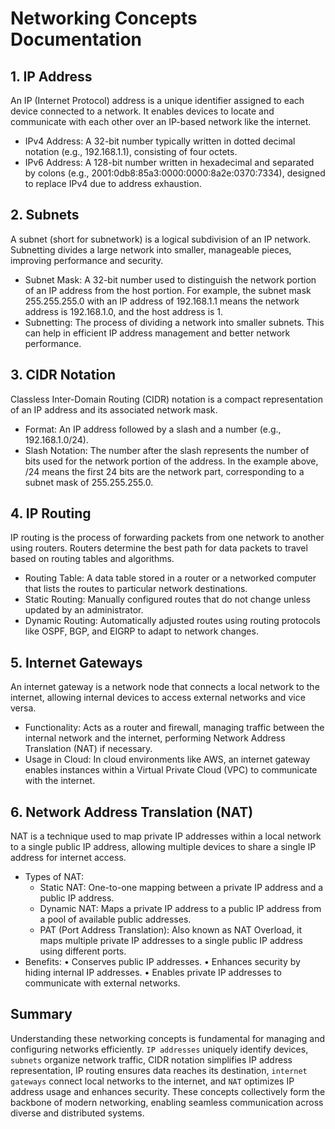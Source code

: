 # Networking Concepts Documentation

## 1. IP Address

An IP (Internet Protocol) address is a unique identifier assigned to each device connected to a network. It enables devices to locate and communicate with each other over an IP-based network like the internet.

-	IPv4 Address: A 32-bit number typically written in dotted decimal notation (e.g., 192.168.1.1), consisting of four octets.
-	IPv6 Address: A 128-bit number written in hexadecimal and separated by colons (e.g., 2001:0db8:85a3:0000:0000:8a2e:0370:7334), designed to replace IPv4 due to address exhaustion.


## 2. Subnets

A subnet (short for subnetwork) is a logical subdivision of an IP network. Subnetting divides a large network into smaller, manageable pieces, improving performance and security.

-	Subnet Mask: A 32-bit number used to distinguish the network portion of an IP address from the host portion. For example, the subnet mask 255.255.255.0 with an IP address of 192.168.1.1 means the network address is 192.168.1.0, and the host address is 1.
-	Subnetting: The process of dividing a network into smaller subnets. This can help in efficient IP address management and better network performance.


## 3. CIDR Notation

Classless Inter-Domain Routing (CIDR) notation is a compact representation of an IP address and its associated network mask.

-	Format: An IP address followed by a slash and a number (e.g., 192.168.1.0/24).
-	Slash Notation: The number after the slash represents the number of bits used for the network portion of the address. In the example above, /24 means the first 24 bits are the network part, corresponding to a subnet mask of 255.255.255.0.


## 4. IP Routing

IP routing is the process of forwarding packets from one network to another using routers. Routers determine the best path for data packets to travel based on routing tables and algorithms.

-	Routing Table: A data table stored in a router or a networked computer that lists the routes to particular network destinations.
-	Static Routing: Manually configured routes that do not change unless updated by an administrator.
-	Dynamic Routing: Automatically adjusted routes using routing protocols like OSPF, BGP, and EIGRP to adapt to network changes.


## 5. Internet Gateways

An internet gateway is a network node that connects a local network to the internet, allowing internal devices to access external networks and vice versa.

-	Functionality: Acts as a router and firewall, managing traffic between the internal network and the internet, performing Network Address Translation (NAT) if necessary.
-	Usage in Cloud: In cloud environments like AWS, an internet gateway enables instances within a Virtual Private Cloud (VPC) to communicate with the internet.


## 6. Network Address Translation (NAT)

NAT is a technique used to map private IP addresses within a local network to a single public IP address, allowing multiple devices to share a single IP address for internet access.

-	Types of NAT:
	-	Static NAT: One-to-one mapping between a private IP address and a public IP address.
	-	Dynamic NAT: Maps a private IP address to a public IP address from a pool of available public addresses.
	-	PAT (Port Address Translation): Also known as NAT Overload, it maps multiple private IP addresses to a single public IP address using different ports.
-	Benefits:
	•	Conserves public IP addresses.
	•	Enhances security by hiding internal IP addresses.
	•	Enables private IP addresses to communicate with external networks.


## Summary

Understanding these networking concepts is fundamental for managing and configuring networks efficiently. `IP addresses` uniquely identify devices, `subnets` organize network traffic, CIDR notation simplifies IP address representation, IP routing ensures data reaches its destination, `internet gateways` connect local networks to the internet, and `NAT` optimizes IP address usage and enhances security. These concepts collectively form the backbone of modern networking, enabling seamless communication across diverse and distributed systems.





